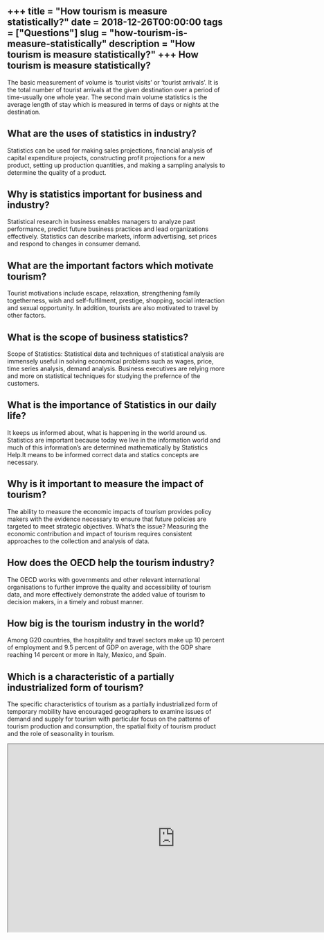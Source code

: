 +++
title = "How tourism is measure statistically?"
date = 2018-12-26T00:00:00
tags = ["Questions"]
slug = "how-tourism-is-measure-statistically"
description = "How tourism is measure statistically?"
+++
How tourism is measure statistically?
-------------------------------------

The basic measurement of volume is ‘tourist visits’ or ‘tourist arrivals’. It is the total number of tourist arrivals at the given destination over a period of time-usually one whole year. The second main volume statistics is the average length of stay which is measured in terms of days or nights at the destination.

What are the uses of statistics in industry?
--------------------------------------------

Statistics can be used for making sales projections, financial analysis of capital expenditure projects, constructing profit projections for a new product, setting up production quantities, and making a sampling analysis to determine the quality of a product.

Why is statistics important for business and industry?
------------------------------------------------------

Statistical research in business enables managers to analyze past performance, predict future business practices and lead organizations effectively. Statistics can describe markets, inform advertising, set prices and respond to changes in consumer demand.

What are the important factors which motivate tourism?
------------------------------------------------------

Tourist motivations include escape, relaxation, strengthening family togetherness, wish and self-fulfilment, prestige, shopping, social interaction and sexual opportunity. In addition, tourists are also motivated to travel by other factors.

What is the scope of business statistics?
-----------------------------------------

Scope of Statistics: Statistical data and techniques of statistical analysis are immensely useful in solving economical problems such as wages, price, time series analysis, demand analysis. Business executives are relying more and more on statistical techniques for studying the prefernce of the customers.

What is the importance of Statistics in our daily life?
-------------------------------------------------------

It keeps us informed about, what is happening in the world around us. Statistics are important because today we live in the information world and much of this information’s are determined mathematically by Statistics Help.It means to be informed correct data and statics concepts are necessary.

Why is it important to measure the impact of tourism?
-----------------------------------------------------

The ability to measure the economic impacts of tourism provides policy makers with the evidence necessary to ensure that future policies are targeted to meet strategic objectives. What’s the issue? Measuring the economic contribution and impact of tourism requires consistent approaches to the collection and analysis of data.

How does the OECD help the tourism industry?
--------------------------------------------

The OECD works with governments and other relevant international organisations to further improve the quality and accessibility of tourism data, and more effectively demonstrate the added value of tourism to decision makers, in a timely and robust manner.

How big is the tourism industry in the world?
---------------------------------------------

Among G20 countries, the hospitality and travel sectors make up 10 percent of employment and 9.5 percent of GDP on average, with the GDP share reaching 14 percent or more in Italy, Mexico, and Spain.

Which is a characteristic of a partially industrialized form of tourism?
------------------------------------------------------------------------

The specific characteristics of tourism as a partially industrialized form of temporary mobility have encouraged geographers to examine issues of demand and supply for tourism with particular focus on the patterns of tourism production and consumption, the spatial fixity of tourism product and the role of seasonality in tourism.

<iframe allow="accelerometer; autoplay; clipboard-write; encrypted-media; gyroscope; picture-in-picture" allowfullscreen="" class="__youtube_prefs__  epyt-is-override  no-lazyload" data-no-lazy="1" data-origheight="433" data-origwidth="770" data-skipgform_ajax_framebjll="" height="433" id="_ytid_51764" loading="lazy" src="https://www.youtube.com/embed/S5oVIhMSV3E?enablejsapi=1&autoplay=0&cc_load_policy=0&cc_lang_pref=&iv_load_policy=1&loop=0&modestbranding=0&rel=1&fs=1&playsinline=0&autohide=2&theme=dark&color=red&controls=1&" title="YouTube player" width="770"></iframe>
